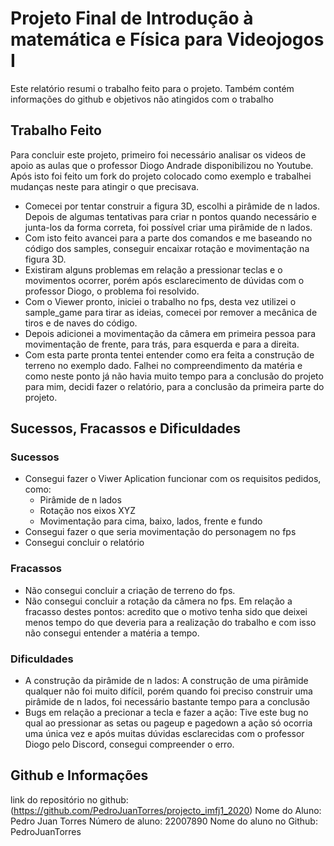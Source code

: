 # Projeto Final de Introdução à matemática e Física para Videojogos I
Este relatório resumi o trabalho feito para o projeto.
Também contém informações do github e objetivos não atingidos com o trabalho

## Trabalho Feito
Para concluir este projeto, primeiro foi necessário analisar os videos de apoio as aulas que o professor Diogo Andrade disponibilizou no Youtube.
Após isto foi feito um fork do projeto colocado como exemplo e trabalhei mudanças neste para atingir o que precisava.
* Comecei por tentar construir a figura 3D, escolhi a pirâmide de n lados. Depois de algumas tentativas para criar n pontos quando necessário e junta-los da forma correta, foi possível criar uma pirâmide de n lados.
* Com isto feito avancei para a parte dos comandos e me baseando no código dos samples, conseguir encaixar rotação e movimentação na figura 3D.
* Existiram alguns problemas em relação a pressionar teclas e o movimentos ocorrer, porém após esclarecimento de dúvidas com o professor Diogo, o problema foi resolvido.
* Com o Viewer pronto, iniciei o trabalho no fps, desta vez utilizei o sample_game para tirar as ideias, comecei por remover a mecânica de tiros e de naves do código.
* Depois adicionei a movimentação da câmera em primeira pessoa para movimentação de frente, para trás, para esquerda e para a direita.
* Com esta parte pronta tentei entender como era feita a construção de terreno no exemplo dado. Falhei no compreendimento da matéria e como neste ponto já não havia muito tempo para a conclusão do projeto para mim, decidi fazer o relatório, para a conclusão da primeira parte do projeto.

## Sucessos, Fracassos e Dificuldades

### Sucessos
* Consegui fazer o Viwer Aplication funcionar com os requisitos pedidos, como:
    * Pirâmide de n lados
    * Rotação nos eixos XYZ
    * Movimentação para cima, baixo, lados, frente e fundo
* Consegui fazer o que seria movimentação do personagem no fps
* Consegui concluir o relatório

### Fracassos
* Não consegui concluir a criação de terreno do fps.
* Não consegui concluir a rotação da câmera no fps.
Em relação a fracasso destes pontos: acredito que o motivo tenha sido que deixei menos tempo do que deveria para a realização do trabalho e com isso não consegui entender a matéria a tempo. 

### Dificuldades
* A construção da pirâmide de n lados:
    A construção de uma pirâmide qualquer não foi muito difícil, porém quando foi preciso construir uma pirâmide de n lados, foi necessário bastante tempo para a conclusão
* Bugs em relação a precionar a tecla e fazer a ação:
    Tive este bug no qual ao pressionar as setas ou pageup e pagedown a ação só ocorria uma única vez e após muitas dúvidas esclarecidas com o professor Diogo pelo Discord, consegui compreender o erro.

## Github e Informações

link do repositório no github: (https://github.com/PedroJuanTorres/projecto_imfj1_2020)
Nome do Aluno: Pedro Juan Torres
Número de aluno: 22007890
Nome do aluno no Github: PedroJuanTorres